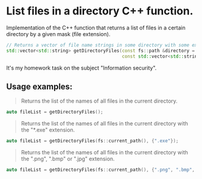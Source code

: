# List files in a directory C++ function.
Implementation of the C++ function that returns a list of files in a certain directory by a given mask (file extension).  
``` cpp
// Returns a vector of file name strings in some directory with some extension.
std::vector<std::string> getDirectoryFiles(const fs::path &directory = fs::current_path(),
                                           const std::vector<std::string> extensions = {})
```
It's my homework task on the subject "Information security".   
## Usage examples:
> Returns the list of the names of all files in the current directory.
``` cpp
auto fileList = getDirectoryFiles();
```
> Returns the list of the names of all files in the current directory with the "*.exe" extension.
``` cpp
auto fileList = getDirectoryFiles(fs::current_path(), {".exe"});
```
> Returns the list of the names of all files in the current directory with the ".png", ".bmp" or ".jpg" extension.
``` cpp
auto fileList = getDirectoryFiles(fs::current_path(), {".png", ".bmp", ".jpg"});
```
